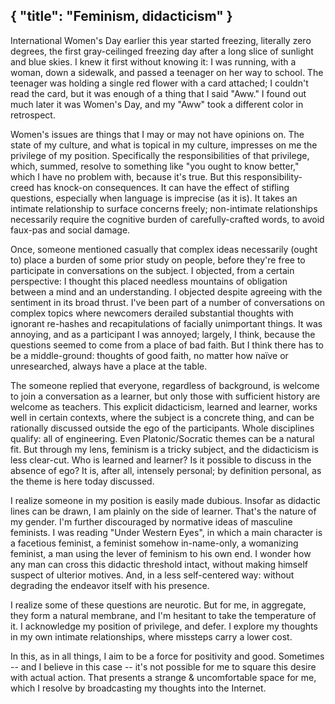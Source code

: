 { "title": "Feminism, didacticism" }
---

International Women's Day earlier this year started freezing, literally zero
degrees, the first gray-ceilinged freezing day after a long slice of sunlight
and blue skies. I knew it first without knowing it: I was running, with a woman,
down a sidewalk, and passed a teenager on her way to school. The teenager was
holding a single red flower with a card attached; I couldn't read the card, but
it was enough of a thing that I said "Aww." I found out much later it was
Women's Day, and my "Aww" took a different color in retrospect.

Women's issues are things that I may or may not have opinions on. The state of
my culture, and what is topical in my culture, impresses on me the privilege of
my position. Specifically the responsibilities of that privilege, which,
summed, resolve to something like "you ought to know better," which I have no
problem with, because it's true. But this responsibility-creed has knock-on
consequences. It can have the effect of stifling questions, especially when
language is imprecise (as it is). It takes an intimate relationship to surface
concerns freely; non-intimate relationships necessarily require the cognitive
burden of carefully-crafted words, to avoid faux-pas and social damage.

Once, someone mentioned casually that complex ideas necessarily (ought to) place
a burden of some prior study on people, before they're free to participate in
conversations on the subject. I objected, from a certain perspective: I thought
this placed needless mountains of obligation between a mind and an
understanding. I objected despite agreeing with the sentiment in its broad
thrust. I've been part of a number of conversations on complex topics where
newcomers derailed substantial thoughts with ignorant re-hashes and
recapitulations of facially unimportant things. It was annoying, and as a
participant I was annoyed; largely, I think, because the questions seemed to
come from a place of bad faith. But I think there has to be a middle-ground:
thoughts of good faith, no matter how naïve or unresearched, always have a place
at the table.

The someone replied that everyone, regardless of background, is welcome to join
a conversation as a learner, but only those with sufficient history are welcome
as teachers. This explicit didacticism, learned and learner, works well in
certain contexts, where the subject is a concrete thing, and can be rationally
discussed outside the ego of the participants. Whole disciplines qualify: all
of engineering. Even Platonic/Socratic themes can be a natural fit. But through
my lens, feminism is a tricky subject, and the didacticism is less clear-cut.
Who is learned and learner? Is it possible to discuss in the absence of ego? It
is, after all, intensely personal; by definition personal, as the theme is here
today discussed.

I realize someone in my position is easily made dubious. Insofar as didactic
lines can be drawn, I am plainly on the side of learner. That's the nature of
my gender. I'm further discouraged by normative ideas of masculine feminists.
I was reading "Under Western Eyes", in which a main character is a facetious
feminist, a feminist somehow in-name-only, a womanizing feminist, a man using
the lever of feminism to his own end. I wonder how any man can cross this
didactic threshold intact, without making himself suspect of ulterior motives.
And, in a less self-centered way: without degrading the endeavor itself with
his presence.

I realize some of these questions are neurotic. But for me, in aggregate, they
form a natural membrane, and I'm hesitant to take the temperature of it. I
acknowledge my position of privilege, and defer. I explore my thoughts in my
own intimate relationships, where missteps carry a lower cost.

In this, as in all things, I aim to be a force for positivity and good.
Sometimes -- and I believe in this case -- it's not possible for me to square
this desire with actual action. That presents a strange & uncomfortable space
for me, which I resolve by broadcasting my thoughts into the Internet.

